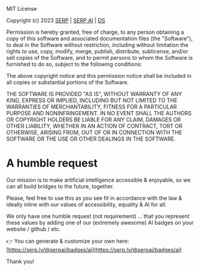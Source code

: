 MIT License

Copyright (c) 2023 [SERP](https://serp.co/) | [SERP AI](https://serp.ai/) | [DS](https://devinschumacher.com/)

Permission is hereby granted, free of charge, to any person obtaining a copy
of this software and associated documentation files (the "Software"), to deal
in the Software without restriction, including without limitation the rights
to use, copy, modify, merge, publish, distribute, sublicense, and/or sell
copies of the Software, and to permit persons to whom the Software is
furnished to do so, subject to the following conditions:

The above copyright notice and this permission notice shall be included in all
copies or substantial portions of the Software.

THE SOFTWARE IS PROVIDED "AS IS", WITHOUT WARRANTY OF ANY KIND, EXPRESS OR
IMPLIED, INCLUDING BUT NOT LIMITED TO THE WARRANTIES OF MERCHANTABILITY,
FITNESS FOR A PARTICULAR PURPOSE AND NONINFRINGEMENT. IN NO EVENT SHALL THE
AUTHORS OR COPYRIGHT HOLDERS BE LIABLE FOR ANY CLAIM, DAMAGES OR OTHER
LIABILITY, WHETHER IN AN ACTION OF CONTRACT, TORT OR OTHERWISE, ARISING FROM,
OUT OF OR IN CONNECTION WITH THE SOFTWARE OR THE USE OR OTHER DEALINGS IN THE
SOFTWARE.

# A humble request

Our mission is to make artificial intelligence accessible & enjoyable, so we can all build bridges to the future, together.

Please, feel free to use this as you see fit in accordance with the law & ideally inline with our values of accessibility, equality & AI for all.

We only have one humble request (not requirement) ... that you represent these values by adding one of our (extremely awesome) AI badges on your website / github / etc. 

👉 You can generate & customize your own here: [https://serp.ly/@serpai/badges/ai](https://serp.ly/@serpai/badges/ai)

Thank you!
